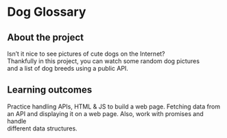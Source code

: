 # Dog Glossary

## About the project
Isn’t it nice to see pictures of cute dogs on the Internet? <br/>
Thankfully in this project, you can watch some random dog pictures <br/> 
and a list of dog breeds using a public API. <br/>

## Learning outcomes
Practice handling APIs, HTML & JS to build a web page. Fetching data from <br/>
an API and displaying it on a web page. Also, work with promises and handle <br/>
different data structures.
